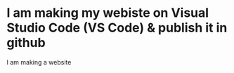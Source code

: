 # I am making my webiste on Visual Studio Code (VS Code) & publish it in github
I am making a website
